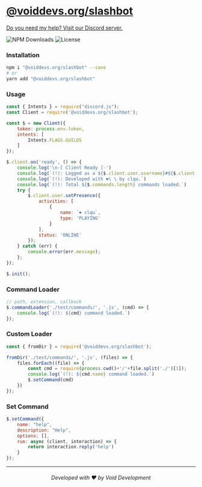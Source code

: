 # [@voiddevs.org/slashbot](https://npmjs.com/package/@voiddevs.org/slashbot)
[Do you need my help? Visit our Discord server.](https://voiddevs.org/discord)

![NPM Downloads](https://img.shields.io/npm/dm/@voiddevs.org/slashbot?style=for-the-badge)
![License](https://img.shields.io/npm/l/@voiddevs.org/slashbot?style=for-the-badge)

### Installation
```bash
npm i "@voiddevs.org/slashbot" --save
# or
yarn add "@voiddevs.org/slashbot"
```

### Usage

```js
const { Intents } = require("discord.js");
const Client = require('@voiddevs.org/slashbot');

const $ = new Client({ 
    token: process.env.token,
    intents: [
        Intents.FLAGS.GUILDS
    ]
});

$.client.on('ready', () => {
    console.log('\n-[ Client Ready ]-')
    console.log(`(!): Logged as a ${$.client.user.username}#${$.client.user.discriminator}`)
    console.log(`(!): Developed with ❤️\ \ by clqu.`)
    console.log(`(!): Total ${$.commands.length} commands loaded.`)
    try {
        $.client.user.setPresence({
            activities: [
                {
                    name: `❤️ clqu`,
                    type: 'PLAYING'
                }
            ],
            status: 'ONLINE'
        });
    } catch (err) {
        console.error(err.message);
    };
});

$.init();
```

### Command Loader
```js
// path, extension, callback
$.commandLoader('./test/commands/', '.js', (cmd) => {
    console.log(`(!): ${cmd} command loaded.`)
});
```

### Custom Loader
```js
const { fromDir } = require('@voiddevs.org/slashbot');

fromDir('./test/commands/', '.js', (files) => {
    files.forEach((file) => {
        const cmd = require(process.cwd()+'/'+file.split('./')[1]);
        console.log(`(!): ${cmd.name} command loaded.`)
        $.setCommand(cmd)
    })
});

```

### Set Command
```js
$.setCommand({
    name: "help",
    description: "Help",
    options: [],
    run: async (client, interaction) => {
        return interaction.reply('help')
    }
});
```

---
<h6 align="center">Developed with ❤️ by Void Development</h6>

